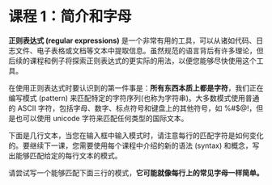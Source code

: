 # 课程 1：简介和字母

**正则表达式 (regular expressions)** 是一个非常有用的工具，可以从诸如代码、日志文件、电子表格或文档等文本中提取信息。虽然规范的语言背后有许多理论，但后续的课程和例子将探索正则表达式的更实际的用法，以便您能够尽快使用这个工具。

在使用正则表达式时要认识到的第一件事是：**所有东西本质上都是字符**，我们正在编写模式 (pattern) 来匹配特定的字符序列(也称为字符串)。大多数模式使用普通的 ASCII 字符，包括字母、数字、标点符号和键盘上的其他符号，如 %#$@!，但是也可以使用 unicode 字符来匹配任何类型的国际文本。

下面是几行文本，当您在输入框中输入模式时，请注意每行的匹配字符是如何变化的。要继续下一课，您需要使用每个课程中介绍的新的语法 (syntax) 和概念，写出能够匹配给定的每行文本的模式。

请尝试写一个能够匹配下面三行的模式，**它可能就像每行上的常见字母一样简单。**

<Exercise 
  title="练习 1：匹配 字母"
  :data='[{type: "match", text: "abcdefg"}, {type: "match", text: "abcde"}, {type: "match", text: "abc"}]'
  solutionText="输入前三个字符"
  editorVal="abc"
  nextUrl="/lesson/letters_and_digits.html"
/>